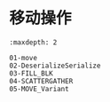 # 移动操作

```{toctree}
:maxdepth: 2

01-move
02-DeserializeSerialize
03-FILL_BLK
04-SCATTERGATHER
05-MOVE_Variant

```

